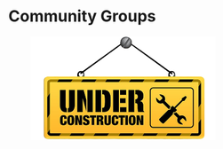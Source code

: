 # Community Groups

<figure><img src="../.gitbook/assets/underConstruction.png" alt="" width="333"><figcaption></figcaption></figure>
